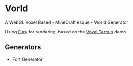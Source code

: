 # Vorld

A WebGL Voxel Based - MineCraft esque - World Generator

Using [Fury](https://github.com/delphic/Fury) for rendering, based on the [Voxel Terrain](https://github.com/delphic/Fury/tree/master/demos/VoxelTerrain) demo.

## Generators
* Fort Generator

